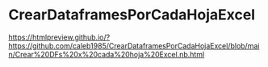 # CrearDataframesPorCadaHojaExcel

https://htmlpreview.github.io/?https://github.com/caleb1985/CrearDataframesPorCadaHojaExcel/blob/main/Crear%20DFs%20x%20cada%20hoja%20Excel.nb.html
